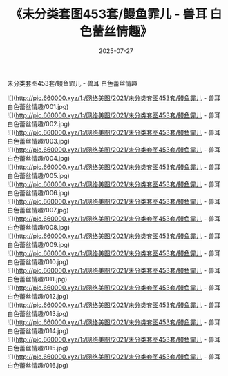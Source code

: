 ﻿---
layout: post
title:  《未分类套图453套/鳗鱼霏儿 - 兽耳 白色蕾丝情趣》
date:   2025-07-27
img: http://pic.660000.xyz/1:/网络美图/2021/未分类套图453套/鳗鱼霏儿 - 兽耳 白色蕾丝情趣/000.jpg
categories: [美女, 清纯, 唯美]
---

未分类套图453套/鳗鱼霏儿 - 兽耳 白色蕾丝情趣

 ![](http://pic.660000.xyz/1:/网络美图/2021/未分类套图453套/鳗鱼霏儿 - 兽耳 白色蕾丝情趣/001.jpg) <br>![](http://pic.660000.xyz/1:/网络美图/2021/未分类套图453套/鳗鱼霏儿 - 兽耳 白色蕾丝情趣/002.jpg) <br>![](http://pic.660000.xyz/1:/网络美图/2021/未分类套图453套/鳗鱼霏儿 - 兽耳 白色蕾丝情趣/003.jpg) <br>![](http://pic.660000.xyz/1:/网络美图/2021/未分类套图453套/鳗鱼霏儿 - 兽耳 白色蕾丝情趣/004.jpg) <br>![](http://pic.660000.xyz/1:/网络美图/2021/未分类套图453套/鳗鱼霏儿 - 兽耳 白色蕾丝情趣/005.jpg) <br>![](http://pic.660000.xyz/1:/网络美图/2021/未分类套图453套/鳗鱼霏儿 - 兽耳 白色蕾丝情趣/006.jpg) <br>![](http://pic.660000.xyz/1:/网络美图/2021/未分类套图453套/鳗鱼霏儿 - 兽耳 白色蕾丝情趣/007.jpg) <br>![](http://pic.660000.xyz/1:/网络美图/2021/未分类套图453套/鳗鱼霏儿 - 兽耳 白色蕾丝情趣/008.jpg) <br>![](http://pic.660000.xyz/1:/网络美图/2021/未分类套图453套/鳗鱼霏儿 - 兽耳 白色蕾丝情趣/009.jpg) <br>![](http://pic.660000.xyz/1:/网络美图/2021/未分类套图453套/鳗鱼霏儿 - 兽耳 白色蕾丝情趣/010.jpg) <br>![](http://pic.660000.xyz/1:/网络美图/2021/未分类套图453套/鳗鱼霏儿 - 兽耳 白色蕾丝情趣/011.jpg) <br>![](http://pic.660000.xyz/1:/网络美图/2021/未分类套图453套/鳗鱼霏儿 - 兽耳 白色蕾丝情趣/012.jpg) <br>![](http://pic.660000.xyz/1:/网络美图/2021/未分类套图453套/鳗鱼霏儿 - 兽耳 白色蕾丝情趣/013.jpg) <br>![](http://pic.660000.xyz/1:/网络美图/2021/未分类套图453套/鳗鱼霏儿 - 兽耳 白色蕾丝情趣/014.jpg) <br>![](http://pic.660000.xyz/1:/网络美图/2021/未分类套图453套/鳗鱼霏儿 - 兽耳 白色蕾丝情趣/015.jpg) <br>![](http://pic.660000.xyz/1:/网络美图/2021/未分类套图453套/鳗鱼霏儿 - 兽耳 白色蕾丝情趣/016.jpg) <br>
